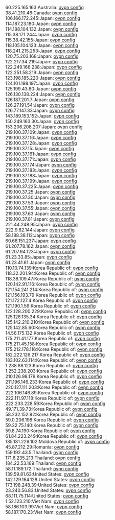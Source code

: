 60.225.165.163:Australia: [ovpn config](vpn/60_225_165_163.ovpn)  
38.41.210.46:Canada: [ovpn config](vpn/38_41_210_46.ovpn)  
106.166.172.245:Japan: [ovpn config](vpn/106_166_172_245.ovpn)  
114.187.23.180:Japan: [ovpn config](vpn/114_187_23_180.ovpn)  
114.188.104.132:Japan: [ovpn config](vpn/114_188_104_132.ovpn)  
115.38.171.244:Japan: [ovpn config](vpn/115_38_171_244.ovpn)  
115.38.42.155:Japan: [ovpn config](vpn/115_38_42_155.ovpn)  
118.105.104.123:Japan: [ovpn config](vpn/118_105_104_123.ovpn)  
118.241.215.253:Japan: [ovpn config](vpn/118_241_215_253.ovpn)  
120.75.203.168:Japan: [ovpn config](vpn/120_75_203_168.ovpn)  
122.217.34.219:Japan: [ovpn config](vpn/122_217_34_219.ovpn)  
122.249.166.238:Japan: [ovpn config](vpn/122_249_166_238.ovpn)  
122.251.58.219:Japan: [ovpn config](vpn/122_251_58_219.ovpn)  
123.198.185.220:Japan: [ovpn config](vpn/123_198_185_220.ovpn)  
124.101.198.197:Japan: [ovpn config](vpn/124_101_198_197.ovpn)  
125.199.43.80:Japan: [ovpn config](vpn/125_199_43_80.ovpn)  
126.130.138.224:Japan: [ovpn config](vpn/126_130_138_224.ovpn)  
126.187.201.7:Japan: [ovpn config](vpn/126_187_201_7.ovpn)  
126.27.191.54:Japan: [ovpn config](vpn/126_27_191_54.ovpn)  
126.77.147.33:Japan: [ovpn config](vpn/126_77_147_33.ovpn)  
143.189.153.152:Japan: [ovpn config](vpn/143_189_153_152.ovpn)  
150.249.163.30:Japan: [ovpn config](vpn/150_249_163_30.ovpn)  
153.206.208.207:Japan: [ovpn config](vpn/153_206_208_207.ovpn)  
219.100.37.109:Japan: [ovpn config](vpn/219_100_37_109.ovpn)  
219.100.37.116:Japan: [ovpn config](vpn/219_100_37_116.ovpn)  
219.100.37.128:Japan: [ovpn config](vpn/219_100_37_128.ovpn)  
219.100.37.15:Japan: [ovpn config](vpn/219_100_37_15.ovpn)  
219.100.37.161:Japan: [ovpn config](vpn/219_100_37_161.ovpn)  
219.100.37.171:Japan: [ovpn config](vpn/219_100_37_171.ovpn)  
219.100.37.174:Japan: [ovpn config](vpn/219_100_37_174.ovpn)  
219.100.37.183:Japan: [ovpn config](vpn/219_100_37_183.ovpn)  
219.100.37.188:Japan: [ovpn config](vpn/219_100_37_188.ovpn)  
219.100.37.199:Japan: [ovpn config](vpn/219_100_37_199.ovpn)  
219.100.37.225:Japan: [ovpn config](vpn/219_100_37_225.ovpn)  
219.100.37.25:Japan: [ovpn config](vpn/219_100_37_25.ovpn)  
219.100.37.30:Japan: [ovpn config](vpn/219_100_37_30.ovpn)  
219.100.37.53:Japan: [ovpn config](vpn/219_100_37_53.ovpn)  
219.100.37.55:Japan: [ovpn config](vpn/219_100_37_55.ovpn)  
219.100.37.63:Japan: [ovpn config](vpn/219_100_37_63.ovpn)  
219.100.37.81:Japan: [ovpn config](vpn/219_100_37_81.ovpn)  
221.44.248.95:Japan: [ovpn config](vpn/221_44_248_95.ovpn)  
222.9.62.144:Japan: [ovpn config](vpn/222_9_62_144.ovpn)  
58.188.38.112:Japan: [ovpn config](vpn/58_188_38_112.ovpn)  
60.68.151.237:Japan: [ovpn config](vpn/60_68_151_237.ovpn)  
61.207.78.162:Japan: [ovpn config](vpn/61_207_78_162.ovpn)  
61.207.94.123:Japan: [ovpn config](vpn/61_207_94_123.ovpn)  
61.23.33.85:Japan: [ovpn config](vpn/61_23_33_85.ovpn)  
61.23.41.61:Japan: [ovpn config](vpn/61_23_41_61.ovpn)  
110.10.74.139:Korea Republic of: [ovpn config](vpn/110_10_74_139.ovpn)  
118.32.201.94:Korea Republic of: [ovpn config](vpn/118_32_201_94.ovpn)  
118.38.109.47:Korea Republic of: [ovpn config](vpn/118_38_109_47.ovpn)  
120.142.91.116:Korea Republic of: [ovpn config](vpn/120_142_91_116.ovpn)  
121.154.241.214:Korea Republic of: [ovpn config](vpn/121_154_241_214.ovpn)  
121.156.193.79:Korea Republic of: [ovpn config](vpn/121_156_193_79.ovpn)  
121.172.127.4:Korea Republic of: [ovpn config](vpn/121_172_127_4.ovpn)  
121.190.1.56:Korea Republic of: [ovpn config](vpn/121_190_1_56.ovpn)  
122.128.200.229:Korea Republic of: [ovpn config](vpn/122_128_200_229.ovpn)  
125.128.135.34:Korea Republic of: [ovpn config](vpn/125_128_135_34.ovpn)  
125.142.210.210:Korea Republic of: [ovpn config](vpn/125_142_210_210.ovpn)  
125.142.85.60:Korea Republic of: [ovpn config](vpn/125_142_85_60.ovpn)  
14.56.175.132:Korea Republic of: [ovpn config](vpn/14_56_175_132.ovpn)  
175.211.41.177:Korea Republic of: [ovpn config](vpn/175_211_41_177.ovpn)  
175.211.45.158:Korea Republic of: [ovpn config](vpn/175_211_45_158.ovpn)  
175.212.178.116:Korea Republic of: [ovpn config](vpn/175_212_178_116.ovpn)  
182.222.126.217:Korea Republic of: [ovpn config](vpn/182_222_126_217.ovpn)  
183.102.63.114:Korea Republic of: [ovpn config](vpn/183_102_63_114.ovpn)  
1.238.88.123:Korea Republic of: [ovpn config](vpn/1_238_88_123.ovpn)  
1.252.238.203:Korea Republic of: [ovpn config](vpn/1_252_238_203.ovpn)  
210.126.98.179:Korea Republic of: [ovpn config](vpn/210_126_98_179.ovpn)  
211.196.146.233:Korea Republic of: [ovpn config](vpn/211_196_146_233.ovpn)  
220.127.111.203:Korea Republic of: [ovpn config](vpn/220_127_111_203.ovpn)  
222.106.146.89:Korea Republic of: [ovpn config](vpn/222_106_146_89.ovpn)  
222.111.97.118:Korea Republic of: [ovpn config](vpn/222_111_97_118.ovpn)  
222.233.228.59:Korea Republic of: [ovpn config](vpn/222_233_228_59.ovpn)  
49.171.39.73:Korea Republic of: [ovpn config](vpn/49_171_39_73.ovpn)  
58.232.152.82:Korea Republic of: [ovpn config](vpn/58_232_152_82.ovpn)  
59.0.206.198:Korea Republic of: [ovpn config](vpn/59_0_206_198.ovpn)  
59.22.75.140:Korea Republic of: [ovpn config](vpn/59_22_75_140.ovpn)  
59.8.74.190:Korea Republic of: [ovpn config](vpn/59_8_74_190.ovpn)  
61.84.223.249:Korea Republic of: [ovpn config](vpn/61_84_223_249.ovpn)  
185.181.229.102:Moldova Republic of: [ovpn config](vpn/185_181_229_102.ovpn)  
45.87.212.29:Romania: [ovpn config](vpn/45_87_212_29.ovpn)  
159.192.43.5:Thailand: [ovpn config](vpn/159_192_43_5.ovpn)  
171.6.235.213:Thailand: [ovpn config](vpn/171_6_235_213.ovpn)  
184.22.53.169:Thailand: [ovpn config](vpn/184_22_53_169.ovpn)  
58.11.189.172:Thailand: [ovpn config](vpn/58_11_189_172.ovpn)  
139.59.81.63:United States: [ovpn config](vpn/139_59_81_63.ovpn)  
142.129.164.128:United States: [ovpn config](vpn/142_129_164_128.ovpn)  
173.198.248.39:United States: [ovpn config](vpn/173_198_248_39.ovpn)  
23.240.56.83:United States: [ovpn config](vpn/23_240_56_83.ovpn)  
68.111.75.114:United States: [ovpn config](vpn/68_111_75_114.ovpn)  
1.52.123.210:Viet Nam: [ovpn config](vpn/1_52_123_210.ovpn)  
58.186.103.99:Viet Nam: [ovpn config](vpn/58_186_103_99.ovpn)  
58.187.170.23:Viet Nam: [ovpn config](vpn/58_187_170_23.ovpn)  
